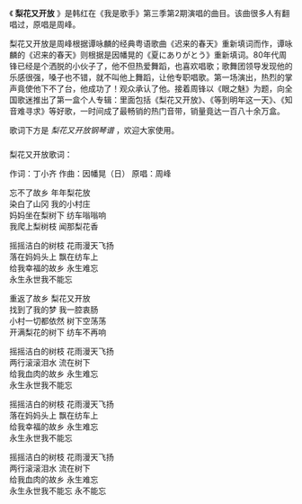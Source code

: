 

《 **梨花又开放** 》是韩红在《我是歌手》第三季第2期演唱的曲目。该曲很多人有翻唱过，原唱是周峰。

  

梨花又开放是周峰根据谭咏麟的经典粤语歌曲《迟来的春天》重新填词而作，谭咏麟的《迟来的春天》则根据是因幡晃的《夏にありがとう》重新填词。80年代周锋已经是个洒脱的小伙子了，他不但热爱舞蹈，也喜欢唱歌；歌舞团领导发现他的乐感很强，嗓子也不错，就不叫他上舞蹈，让他专职唱歌。第一场演出，热烈的掌声竟使他下不了台，他成功了！观众承认了他。接着周锋以《眼之魅》为题，向全国歌迷推出了第一盒个人专辑：里面包括《梨花又开放》、《等到明年这一天》、《知音难寻求》等好歌，一时间成了最畅销的热门音带，销量竟达一百八十余万盒。

  

歌词下方是 _梨花又开放钢琴谱_ ，欢迎大家使用。

###  
梨花又开放歌词：

作词：丁小齐 作曲：因幡晃（日） 原唱：周峰  

  
忘不了故乡 年年梨花放  
染白了山冈 我的小村庄  
妈妈坐在梨树下 纺车嗡嗡响  
我爬上梨树枝 闻那梨花香

摇摇洁白的树枝 花雨漫天飞扬  
落在妈妈头上 飘在纺车上  
给我幸福的故乡 永生难忘  
永生永世我不能忘

重返了故乡 梨花又开放  
找到了我的梦 我一腔衷肠  
小村一切都依然 树下空荡荡  
开满梨花的树下 纺车不再响

摇摇洁白的树枝 花雨漫天飞扬  
两行滚滚泪水 流在树下  
给我血肉的故乡 永生难忘  
永生永世我不能忘

摇摇洁白的树枝 花雨漫天飞扬  
落在妈妈头上 飘在纺车上  
给我幸福的故乡 永生难忘  
永生永世我不能忘

摇摇洁白的树枝 花雨漫天飞扬  
两行滚滚泪水 流在树下  
给我血肉的故乡 永生难忘  
永生永世我不能忘 永不能忘

